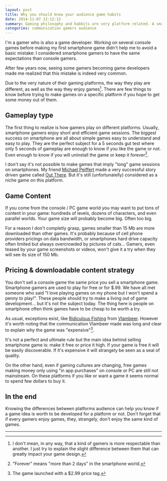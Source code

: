```yaml
---
layout: post
title: Why you should know your audience game habits
date: 2014-11-07 12:12:12
summary: Gaming philosophy and habbits are very platform related. A smartphone gamer won't expect the same than a console gamer. It's important for you to know the difference it makes.
categories: communication gamers audience
---
```


I'm a gamer who is also a game developer. Working on several console games before making my first smartphone game didn't help me to avoid a basic mistake: I considered smartphone gamers to have the same expectations than console gamers. 

After few years now, seeing some gamers becoming game developers made me realized that this mistake is indeed very common.

Due to the very nature of their gaming platforms, the way they play are different, as well as the way they enjoy games[^1]. There are few things to know before trying to make games on a specific platform if you hope to get some money out of them.

## Gameplay type

The first thing to realize is how gamers play on different platforms. Usually, smartphone gamers enjoy short and efficient game sessions. The biggest success on smartphone are all about simple games easy to understand and easy to play. They are the perfect subject for a 5 seconds gut test where only 5 seconds of gameplay are enough to know if you like the game or not. Even enough to know if you will uninstall the game or keep it forever[^2].

I don't say it's not possible to make games that imply "long" game sessions on smartphones. My friend [Michael Peiffert][1] made a very successful story driven game called [Out There][2]. But it's still (unfortunatelly) considered as a niche game on this platform.

## Game Content

If you come from the console / PC game world you may want to put tons of content in your game: hundreds of levels, dozens of characters, and even parallel worlds. Your game size will probably become big. Often too big.

For a reason I don't completly grasp, games smaller than 15 Mb are more downloaded than other games. It's probably because of cell phone providers pricings on data bandwidth, or smartphones hard drive capacity often limited but always overcrowded by pictures of cats...  Gamers, even teased by your game screenshots or videos, won't give it a try when they will see its size of 150 Mb.

## Pricing & downloadable content strategy

You don't sell a console game the same price you sell a smartphone game. Smartphone gamers are used to play for free or for $.99. We have all met someone who said "I love playing games on my phone but I won't spend a penny to play!". These people should try to make a living out of game development... but it's not the subject today. The thing here is people on smartphone often think games have to be cheap to be worth a try.

As usual, exceptions exist, like [Ridiculous Fishing][3] from [Vlambeer][4]. However it's worth noting that the communication Vlambeer made was long and clear to explain why the game was "expensive"[^3].

It's not a perfect and ultimate rule but the main idea behind selling smartphone game is: make it free or price it high. If your game is free it will be easily discoverable. If it's expensive it will strangely be seen as a seal of quality.

On the other hand, even if gaming cultures are changing, free games making money only using "in app purchases" on console or PC are still not mainstream. On these platforms if you like or want a game it seems normal to spend few dollars to buy it. 

## In the end

Knowing the differences between platforms audience can help you know if a game idea is worth to be developed for a platform or not. Don't forget that if every gamers enjoy games, they, strangely, don't enjoy the same kind of games.

---

[^1]: I don't mean, in any way, that a kind of gamers is more respectable than another. I just try to explain the slight difference between them that can greatly impact your game design.
[^2]: "Forever" means "more than 2 days" in the smartphone world.
[^3]: The game launched with a $2.99 price tag.

[1]: http://www.miclos.com
[2]: http://www.outtheregame.com
[3]: http://www.ridiculousfishing.com
[4]: http://vlambeer.com
